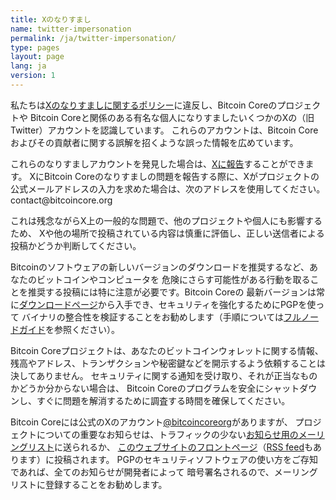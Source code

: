 ```yaml
---
title: Xのなりすまし
name: twitter-impersonation
permalink: /ja/twitter-impersonation/
type: pages
layout: page
lang: ja
version: 1
---
```

私たちは[Xのなりすましに関するポリシー][]に違反し、Bitcoin Coreのプロジェクトや
Bitcoin Coreと関係のある有名な個人になりすましたいくつかのXの（旧Twitter）アカウントを認識しています。
これらのアカウントは、Bitcoin Coreおよびその貢献者に関する誤解を招くような誤った情報を広めています。

これらのなりすましアカウントを発見した場合は、[Xに報告]することができます。
XにBitcoin Coreのなりすましの問題を報告する際に、Xがプロジェクトの
公式メールアドレスの入力を求めた場合は、次のアドレスを使用してください。
contact<span style="display:none"></span>@bitcoincore.org

これは残念ながらX上の一般的な問題で、他のプロジェクトや個人にも影響するため、
Xや他の場所で投稿されている内容は慎重に評価し、正しい送信者による投稿かどうか判断してください。

Bitcoinのソフトウェアの新しいバージョンのダウンロードを推奨するなど、あなたのビットコインやコンピュータを
危険にさらす可能性がある行動を取ることを推奨する投稿には特に注意が必要です。Bitcoin Coreの
最新バージョンは常に[ダウンロードページ][]から入手でき、セキュリティを強化するためにPGPを使って
バイナリの整合性を検証することをお勧めします（手順については[フルノードガイド][]を参照ください）。

Bitcoin Coreプロジェクトは、あなたのビットコインウォレットに関する情報、
残高やアドレス、トランザクションや秘密鍵などを開示するよう依頼することは決してありません。
セキュリティに関する通知を受け取り、それが正当なものかどうか分からない場合は、
Bitcoin Coreのプログラムを安全にシャットダウンし、すぐに問題を解消するために調査する時間を確保してください。

Bitcoin Coreには公式のXのアカウント[@bitcoincoreorg][]がありますが、
プロジェクトについての重要なお知らせは、トラフィックの少ない[お知らせ用のメーリングリスト][]に送られるか、
[このウェブサイトのフロントページ][]（[RSS feed][]もあります）に投稿されます。
PGPのセキュリティソフトウェアの使い方をご存知であれば、全てのお知らせが開発者によって
暗号署名されるので、メーリングリストに登録することをお勧めします。

[Xのなりすましに関するポリシー]: https://help.x.com/ja/rules-and-policies/authenticity
[Xに報告]: https://help.x.com/ja/forms/authenticity/impersonation
[@bitcoincoreorg]: https://x.com/bitcoincoreorg
[お知らせ用のメーリングリスト]: /ja/list/announcements/join/
[このウェブサイトのフロントページ]: /
[RSS feed]: /ja/rss.xml
[ダウンロードページ]: /ja/download
[フルノードガイド]: https://bitcoin.org/en/full-node

